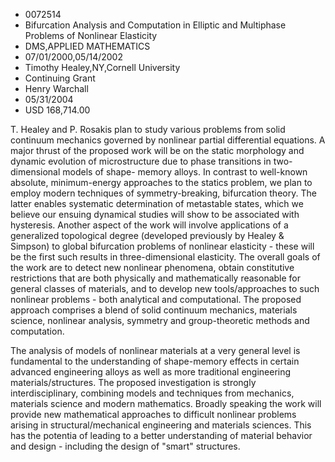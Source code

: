 
* 0072514
* Bifurcation Analysis and Computation in Elliptic and Multiphase Problems of Nonlinear Elasticity
* DMS,APPLIED MATHEMATICS
* 07/01/2000,05/14/2002
* Timothy Healey,NY,Cornell University
* Continuing Grant
* Henry Warchall
* 05/31/2004
* USD 168,714.00

T. Healey and P. Rosakis plan to study various problems from solid continuum
mechanics governed by nonlinear partial differential equations. A major thrust
of the proposed work will be on the static morphology and dynamic evolution of
microstructure due to phase transitions in two-dimensional models of shape-
memory alloys. In contrast to well-known absolute, minimum-energy approaches to
the statics problem, we plan to employ modern techniques of symmetry-breaking,
bifurcation theory. The latter enables systematic determination of metastable
states, which we believe our ensuing dynamical studies will show to be
associated with hysteresis. Another aspect of the work will involve applications
of a generalized topological degree (developed previously by Healey & Simpson)
to global bifurcation problems of nonlinear elasticity - these will be the first
such results in three-dimensional elasticity. The overall goals of the work are
to detect new nonlinear phenomena, obtain constitutive restrictions that are
both physically and mathematically reasonable for general classes of materials,
and to develop new tools/approaches to such nonlinear problems - both analytical
and computational. The proposed approach comprises a blend of solid continuum
mechanics, materials science, nonlinear analysis, symmetry and group-theoretic
methods and computation.

The analysis of models of nonlinear materials at a very general level is
fundamental to the understanding of shape-memory effects in certain advanced
engineering alloys as well as more traditional engineering materials/structures.
The proposed investigation is strongly interdisciplinary, combining models and
techniques from mechanics, materials science and modern mathematics. Broadly
speaking the work will provide new mathematical approaches to difficult
nonlinear problems arising in structural/mechanical engineering and materials
sciences. This has the potentia of leading to a better understanding of material
behavior and design - including the design of "smart" structures.


